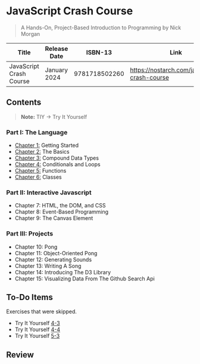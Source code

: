 # JavaScript Crash Course

> A Hands-On, Project-Based Introduction to Programming by Nick Morgan

| Title                   | Release Date       | ISBN-13       | Link                                         |
| ----------------------- | ------------------ | ------------- | -------------------------------------------- |
| JavaScript Crash Course | January 2024       | 9781718502260 | https://nostarch.com/javascript-crash-course |

## Contents

> **Note:** TIY -> Try It Yourself 

### Part I: The Language
- [Chapter 1:](Chapter_1/) Getting Started 
- [Chapter 2:](Chapter_2/) The Basics
- [Chapter 3:](Chapter_3/) Compound Data Types 
- [Chapter 4:](Chapter_4/) Conditionals and Loops 
- [Chapter 5:](Chapter_5/) Functions 
- [Chapter 6:](Chapter_6/) Classes

### Part II: Interactive Javascript 
- Chapter 7: HTML, the DOM, and CSS 
- Chapter 8: Event-Based Programming 
- Chapter 9: The Canvas Element

### Part III: Projects 
- Chapter 10: Pong
- Chapter 11: Object-Oriented Pong 
- Chapter 12: Generating Sounds 
- Chapter 13: Writing A Song 
- Chapter 14: Introducing The D3 Library 
- Chapter 15: Visualizing Data From The Github Search Api

## To-Do Items

Exercises that were skipped.

- Try It Yourself [4-3](/Chapter_4/TIY_4-3.html)
- Try It Yourself [4-4](/Chapter_4/TIY_4-4.html)
- Try It Yourself [5-3](/Chapter_5/TIY_5-3.js)

## Review

